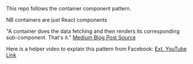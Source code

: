 This repo follows the container component pattern.

NB containers are just React components

"A container does the data fetching and then renders its corresponding sub-component. That's it." [Medium Blog Post Source](https://medium.com/@learnreact/container-components-c0e67432e005)

Here is a helper video to explain this pattern from Facebook: [Ext. YouTube Link](https://www.youtube.com/watch?v=KYzlpRvWZ6c)
